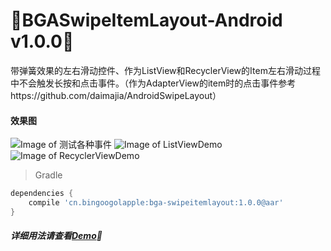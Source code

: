 :running:BGASwipeItemLayout-Android v1.0.0:running:
============
带弹簧效果的左右滑动控件、作为ListView和RecyclerView的Item左右滑动过程中不会触发长按和点击事件。（作为AdapterView的item时的点击事件参考https://github.com/daimajia/AndroidSwipeLayout）

#### 效果图
![Image of 测试各种事件](https://raw.githubusercontent.com/bingoogolapple/BGAAdapter-Android/master/screenshots/1-normal.gif)
![Image of ListViewDemo](https://raw.githubusercontent.com/bingoogolapple/BGAAdapter-Android/master/screenshots/2-index.gif)
![Image of RecyclerViewDemo](https://raw.githubusercontent.com/bingoogolapple/BGAAdapter-Android/master/screenshots/3-chat.gif)

>Gradle

```groovy
dependencies {
    compile 'cn.bingoogolapple:bga-swipeitemlayout:1.0.0@aar'
}
```



##### 详细用法请查看[Demo](https://github.com/bingoogolapple/BGASwipeItemLayout-Android/tree/master/demo):feet:
